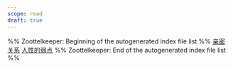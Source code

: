```yaml
---
scope: read
draft: true
---
```

%% Zoottelkeeper: Beginning of the autogenerated index file list  %%
 [亲密关系](亲密关系.md)
 [人性的弱点](人性的弱点.md)
%% Zoottelkeeper: End of the autogenerated index file list  %%
